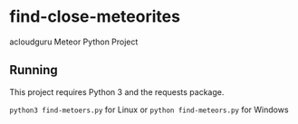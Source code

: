# find-close-meteorites
acloudguru Meteor Python Project

## Running
This project requires Python 3 and the requests package.

`python3 find-metoers.py` for Linux or `python find-meteors.py` for Windows

